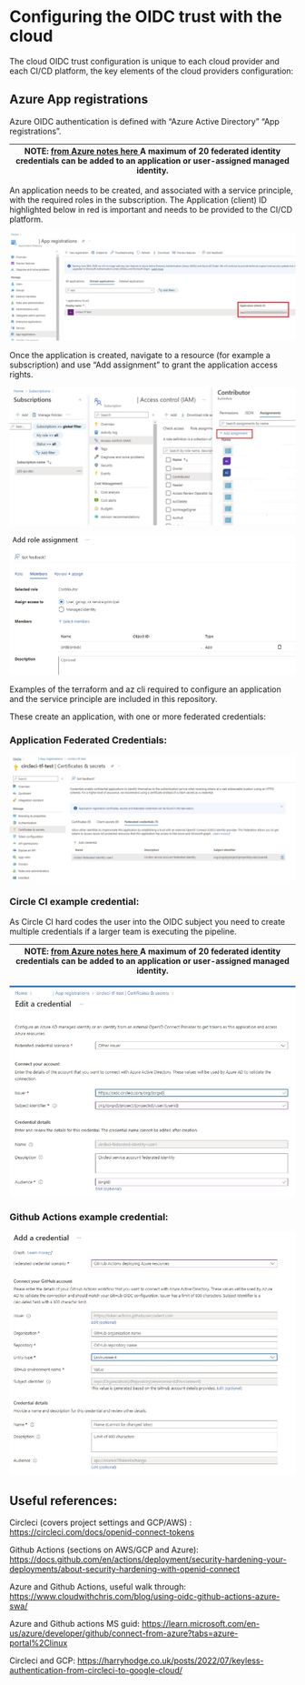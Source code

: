 # Configuring the OIDC trust with the cloud

The cloud OIDC trust configuration is unique to each cloud provider and each CI/CD platform, the key elements of the cloud providers configuration:

## Azure App registrations

Azure OIDC authentication is defined with “Azure Active Directory” “App registrations”.

| NOTE: [from Azure notes here ](https://learn.microsoft.com/en-us/azure/active-directory/develop/workload-identity-federation-create-trust?pivots=identity-wif-apps-methods-azp#important-considerations-and-restrictions) A maximum of 20 federated identity credentials can be added to an application or user-assigned managed identity. |
| --- |

An application needs to be created, and associated with a service principle, with the required roles in the subscription. The Application (client) ID highlighted below in red is important and needs to be provided to the CI/CD platform.

![](../images/azure-circleci-application.jpg)

Once the application is created, navigate to a resource (for example a subscription) and use “Add assignment” to grant the application access rights.

![](../images/azure-application-role-assignment-subscription.jpg)

![](../images/azure-application-role-assignment-subscription-app.jpg)


Examples of the terraform and az cli required to configure an application and the service principle are included in this repository.

These create an application, with one or more federated credentials:

### Application Federated Credentials: 

![](../images/azure-circleci-application-secrets.jpg)

### Circle CI example credential:

As Circle CI hard codes the user into the OIDC subject you need to create multiple credentials if a larger team is executing the pipeline.

| NOTE: [from Azure notes here ](https://learn.microsoft.com/en-us/azure/active-directory/develop/workload-identity-federation-create-trust?pivots=identity-wif-apps-methods-azp#important-considerations-and-restrictions) A maximum of 20 federated identity credentials can be added to an application or user-assigned managed identity. |
| --- |

![](../images/azure-circleci-federated-user-detail.jpg)

### Github Actions example credential:

![](../images/azure-github-federated-user-detail.jpg)


## Useful references:

Circleci (covers project settings and GCP/AWS) : https://circleci.com/docs/openid-connect-tokens

Github Actions (sections on AWS/GCP and Azure): https://docs.github.com/en/actions/deployment/security-hardening-your-deployments/about-security-hardening-with-openid-connect 

Azure and Github Actions, useful walk through: https://www.cloudwithchris.com/blog/using-oidc-github-actions-azure-swa/ 

Azure and Github actions MS guid: https://learn.microsoft.com/en-us/azure/developer/github/connect-from-azure?tabs=azure-portal%2Clinux 

Circleci and GCP: https://harryhodge.co.uk/posts/2022/07/keyless-authentication-from-circleci-to-google-cloud/ 


